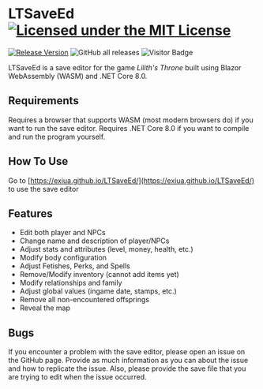 # LTSaveEd [![Licensed under the MIT License](https://img.shields.io/badge/License-MIT-blue.svg)](https://github.com/Exiua/LTSaveEd/blob/master/LICENSE)
[![Release Version](https://img.shields.io/github/v/release/Exiua/LTSaveEd?include_prereleases)](https://github.com/Exiua/LTSaveEd/releases) ![GitHub all releases](https://img.shields.io/github/downloads/Exiua/LTSaveEd/total) ![Visitor Badge](https://visitor-badge.laobi.icu/badge?page_id=Exiua.LTSaveEd&format=true&query_only=true)

LTSaveEd is a save editor for the game _Lilith's Throne_ built using Blazor WebAssembly (WASM) and .NET Core 8.0.

## Requirements

Requires a browser that supports WASM (most modern browsers do) if you want to run the save editor. Requires .NET Core 8.0
if you want to compile and run the program yourself.

## How To Use

Go to [https://exiua.github.io/LTSaveEd/](https://exiua.github.io/LTSaveEd/) to use the save editor

## Features
- Edit both player and NPCs
- Change name and description of player/NPCs
- Adjust stats and attributes (level, money, health, etc.)
- Modify body configuration
- Adjust Fetishes, Perks, and Spells
- Remove/Modify inventory (cannot add items yet)
- Modify relationships and family
- Adjust global values (ingame date, stamps, etc.)
- Remove all non-encountered offsprings
- Reveal the map

## Bugs

If you encounter a problem with the save editor, please open an issue on the GitHub page. Provide as much information as 
you can about the issue and how to replicate the issue. Also, please provide the save file that you are trying to edit 
when the issue occurred.
